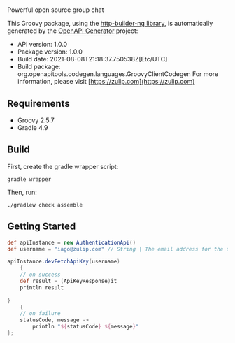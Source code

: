 # 

Powerful open source group chat


This Groovy package, using the [http-builder-ng library](https://http-builder-ng.github.io/http-builder-ng/), is automatically generated by the [OpenAPI Generator](https://openapi-generator.tech) project:

- API version: 1.0.0
- Package version: 1.0.0
- Build date: 2021-08-08T21:18:37.750538Z[Etc/UTC]
- Build package: org.openapitools.codegen.languages.GroovyClientCodegen
For more information, please visit [https://zulip.com](https://zulip.com)

## Requirements

* Groovy 2.5.7
* Gradle 4.9

## Build

First, create the gradle wrapper script:

```
gradle wrapper
```

Then, run:

```
./gradlew check assemble
```

## Getting Started


```groovy
def apiInstance = new AuthenticationApi()
def username = "iago@zulip.com" // String | The email address for the user that owns the API key. 

apiInstance.devFetchApiKey(username)
    {
    // on success
    def result = (ApiKeyResponse)it
    println result
    
}
    {
    // on failure
    statusCode, message ->
        println "${statusCode} ${message}"
};
```

